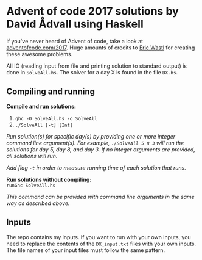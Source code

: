 # Advent of code 2017 solutions by David Ådvall using Haskell

If you've never heard of Advent of code, take a look at [adventofcode.com/2017](https://adventofcode.com/2017). Huge amounts of credits to [Eric Wastl](http://was.tl) for creating these awesome problems.

All IO (reading input from file and printing solution to standard output) is done in `SolveAll.hs`. The solver for a day X is found in the file `DX.hs`.

## Compiling and running

__Compile and run solutions:__  
1. `ghc -O SolveAll.hs -o SolveAll`  
2. `./SolveAll [-t] [Int]` 

_Run solution(s) for specific day(s) by providing one or more integer command line argument(s). For example, `./SolveAll 5 8 3` will run the solutions for day 5, day 8, and day 3. If no integer arguments are provided, all solutions will run._

_Add flag `-t` in order to measure running time of each solution that runs._

__Run solutions without compiling:__  
`runGhc SolveAll.hs`

_This command can be provided with command line arguments in the same way as described above._

## Inputs
The repo contains my inputs. If you want to run with your own inputs, you need to replace the contents of the `DX_input.txt` files with your own inputs. The file names of your input files must follow the same pattern.